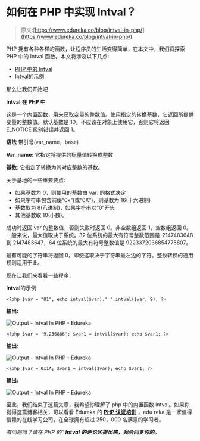 # 如何在 PHP 中实现 Intval？

> 原文:[https://www.edureka.co/blog/intval-in-php/](https://www.edureka.co/blog/intval-in-php/)

PHP 拥有各种各样的函数，让程序员的生活变得简单，在本文中，我们将探索 PHP 中的 Intval 函数。本文将涉及以下几点:

*   [PHP 中的 Intval](#IntvalInPHP)
*   [Intval](#ExampleForIntval)的示例

那么让我们开始吧

**Intval** **在 PHP 中**

这是一个内置函数，用来获取变量的整数值。使用指定的转换基数，它返回所提供变量的整数值。默认基数是 10。不应该在对象上使用它，否则它将返回 E_NOTICE 级别错误并返回 1。

**语法** 带引号(var_name，base)

**Var_name:** 它指定将提供的标量值转换成整数

**基数:** 它指定了转换为其对应整数的基数。

关于基地的一些重要要点:

*   如果基数为 0，则使用的基数由 var: 的格式决定
*   如果字符串包含前缀“0x”(或“0X”)，则基数为 16(十六进制)
*   基数取为 8(八进制)，如果字符串以“0”开头
*   其他基数取 10(小数)。

成功时返回 var 的整数值，否则失败时返回 0。非空数组返回 1，空数组返回 0。 一般来说，最大值取决于系统。32 位系统的最大有符号整数范围是-2147483648 到 2147483647，64 位系统的最大有符号整数值是 9223372036854775807。

最有可能的字符串将返回 0，即使这取决于字符串最左边的字符。整数转换的通用规则适用于此。

现在让我们来看看一些程序，

**Intval**的示例

```
<?php $var = "81"; echo intval($var)." ".intval($var, 9); ?>

```

**输出:**

![Output - Intval In PHP - Edureka](../Images/f36142ab8e02f9b9d8378f428c267cfd.png)

```
<?php $var = '9.236886'; $var1 = intval($var); echo $var1; ?>

```

**输出:**

![Output - Intval In PHP - Edureka](../Images/d4cc2e9ea0a59327d5748731ba431216.png)

```
<?php $var = 0x1A; $var1 = intval($var); echo $var1; ?>
```

**输出:**

![Output - Intval In PHP - Edureka](../Images/40a1bdcd1beca0d79eed1eef2b532425.png)

至此，我们结束了这篇文章，我希望你理解了 php 中的内置函数 intval。如果你觉得这篇博客相关，可以看看 Edureka 的 [**PHP 认证培训**](https://www.edureka.co/php-mysql-self-paced) ，edu reka 是一家值得信赖的在线学习公司，在全球拥有超过 250，000 名满意的学习者。

*有问题吗？请在 PHP 的“ **Intval** **的评论区提出来，我会回复你的。***